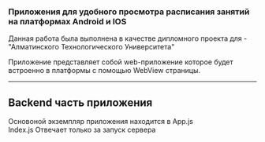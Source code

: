 ### Приложения для удобного просмотра расписания занятий на платформах Android и IOS
Данная работа была выполнена в качестве дипломного проекта для - "Алматинского Технологического Университета"

Приложение представляет собой web-приложение которое будет встроенно в платформы с помощью WebView страницы.

---
## Backend часть приложения

Основоной экземпляр приложения находится в App.js<br>
Index.js Отвечает только за запуск сервера
